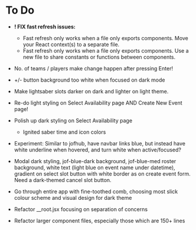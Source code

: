 # To Do

- **! FIX fast refresh issues:**
  - Fast refresh only works when a file only exports components. Move your React context(s) to a separate file.
  - Fast refresh only works when a file only exports components. Use a new file to share constants or functions between components.

- No. of teams / players make change happen after pressing Enter!

- +/- button background too white when focused on dark mode

- Make lightsaber slots darker on dark and lighter on light theme.

- Re-do light styling on Select Availability page AND Create New Event page!

- Polish up dark styling on Select Availability page
  - Ignited saber time and icon colors

- Experiment: Similar to jofhub, have navbar links blue, but instead have white underline when hovered, and turn white when active/focused?

- Modal dark styling, jof-blue-dark background, jof-blue-med roster background, white text (light blue on event name under datetime), gradient on select slot button with white border as on create event form. Need a dark-themed cancel slot button.

- Go through entire app with fine-toothed comb, choosing most slick colour scheme and visual design for dark theme

- Refactor \_\_root.jsx focusing on separation of concerns

- Refactor larger component files, especially those which are 150+ lines
